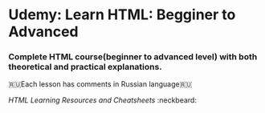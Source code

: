 # Udemy: Learn HTML: Begginer to Advanced #

### Complete HTML course(beginner to advanced level) with both theoretical and practical explanations. ###  
🇷🇺Each lesson has comments in Russian language🇷🇺
 
 
_HTML Learning Resources and Cheatsheets_ :neckbeard:
